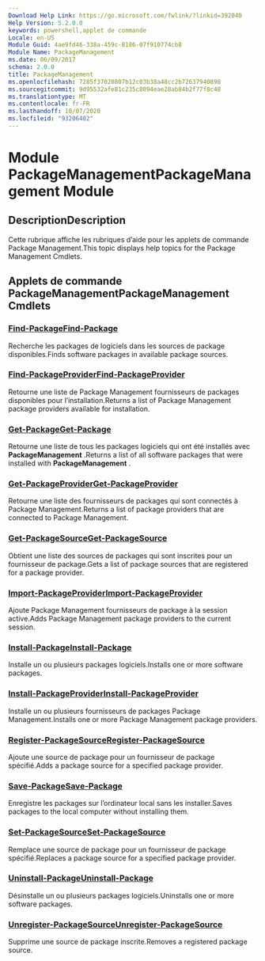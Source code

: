 ```yaml
---
Download Help Link: https://go.microsoft.com/fwlink/?linkid=392040
Help Version: 5.2.0.0
keywords: powershell,applet de commande
Locale: en-US
Module Guid: 4ae9fd46-338a-459c-8186-07f910774cb8
Module Name: PackageManagement
ms.date: 06/09/2017
schema: 2.0.0
title: PackageManagement
ms.openlocfilehash: 7285f37020807b12c03b38a48cc2b72637940898
ms.sourcegitcommit: 9d95532afe81c235c8094eae28ab84b2f77f8c48
ms.translationtype: MT
ms.contentlocale: fr-FR
ms.lasthandoff: 10/07/2020
ms.locfileid: "93206402"
---
```

# <span data-ttu-id="eb2fb-103">Module PackageManagement</span><span class="sxs-lookup"><span data-stu-id="eb2fb-103">PackageManagement Module</span></span>

## <span data-ttu-id="eb2fb-104">Description</span><span class="sxs-lookup"><span data-stu-id="eb2fb-104">Description</span></span>

<span data-ttu-id="eb2fb-105">Cette rubrique affiche les rubriques d’aide pour les applets de commande Package Management.</span><span class="sxs-lookup"><span data-stu-id="eb2fb-105">This topic displays help topics for the Package Management Cmdlets.</span></span>

## <span data-ttu-id="eb2fb-106">Applets de commande PackageManagement</span><span class="sxs-lookup"><span data-stu-id="eb2fb-106">PackageManagement Cmdlets</span></span>

### [<span data-ttu-id="eb2fb-107">Find-Package</span><span class="sxs-lookup"><span data-stu-id="eb2fb-107">Find-Package</span></span>](Find-Package.md)
<span data-ttu-id="eb2fb-108">Recherche les packages de logiciels dans les sources de package disponibles.</span><span class="sxs-lookup"><span data-stu-id="eb2fb-108">Finds software packages in available package sources.</span></span>

### [<span data-ttu-id="eb2fb-109">Find-PackageProvider</span><span class="sxs-lookup"><span data-stu-id="eb2fb-109">Find-PackageProvider</span></span>](Find-PackageProvider.md)
<span data-ttu-id="eb2fb-110">Retourne une liste de Package Management fournisseurs de packages disponibles pour l’installation.</span><span class="sxs-lookup"><span data-stu-id="eb2fb-110">Returns a list of Package Management package providers available for installation.</span></span>

### [<span data-ttu-id="eb2fb-111">Get-Package</span><span class="sxs-lookup"><span data-stu-id="eb2fb-111">Get-Package</span></span>](Get-Package.md)
<span data-ttu-id="eb2fb-112">Retourne une liste de tous les packages logiciels qui ont été installés avec **PackageManagement** .</span><span class="sxs-lookup"><span data-stu-id="eb2fb-112">Returns a list of all software packages that were installed with **PackageManagement** .</span></span>

### [<span data-ttu-id="eb2fb-113">Get-PackageProvider</span><span class="sxs-lookup"><span data-stu-id="eb2fb-113">Get-PackageProvider</span></span>](Get-PackageProvider.md)
<span data-ttu-id="eb2fb-114">Retourne une liste des fournisseurs de packages qui sont connectés à Package Management.</span><span class="sxs-lookup"><span data-stu-id="eb2fb-114">Returns a list of package providers that are connected to Package Management.</span></span>

### [<span data-ttu-id="eb2fb-115">Get-PackageSource</span><span class="sxs-lookup"><span data-stu-id="eb2fb-115">Get-PackageSource</span></span>](Get-PackageSource.md)
<span data-ttu-id="eb2fb-116">Obtient une liste des sources de packages qui sont inscrites pour un fournisseur de package.</span><span class="sxs-lookup"><span data-stu-id="eb2fb-116">Gets a list of package sources that are registered for a package provider.</span></span>

### [<span data-ttu-id="eb2fb-117">Import-PackageProvider</span><span class="sxs-lookup"><span data-stu-id="eb2fb-117">Import-PackageProvider</span></span>](Import-PackageProvider.md)
<span data-ttu-id="eb2fb-118">Ajoute Package Management fournisseurs de package à la session active.</span><span class="sxs-lookup"><span data-stu-id="eb2fb-118">Adds Package Management package providers to the current session.</span></span>

### [<span data-ttu-id="eb2fb-119">Install-Package</span><span class="sxs-lookup"><span data-stu-id="eb2fb-119">Install-Package</span></span>](Install-Package.md)
<span data-ttu-id="eb2fb-120">Installe un ou plusieurs packages logiciels.</span><span class="sxs-lookup"><span data-stu-id="eb2fb-120">Installs one or more software packages.</span></span>

### [<span data-ttu-id="eb2fb-121">Install-PackageProvider</span><span class="sxs-lookup"><span data-stu-id="eb2fb-121">Install-PackageProvider</span></span>](Install-PackageProvider.md)
<span data-ttu-id="eb2fb-122">Installe un ou plusieurs fournisseurs de packages Package Management.</span><span class="sxs-lookup"><span data-stu-id="eb2fb-122">Installs one or more Package Management package providers.</span></span>

### [<span data-ttu-id="eb2fb-123">Register-PackageSource</span><span class="sxs-lookup"><span data-stu-id="eb2fb-123">Register-PackageSource</span></span>](Register-PackageSource.md)
<span data-ttu-id="eb2fb-124">Ajoute une source de package pour un fournisseur de package spécifié.</span><span class="sxs-lookup"><span data-stu-id="eb2fb-124">Adds a package source for a specified package provider.</span></span>

### [<span data-ttu-id="eb2fb-125">Save-Package</span><span class="sxs-lookup"><span data-stu-id="eb2fb-125">Save-Package</span></span>](Save-Package.md)
<span data-ttu-id="eb2fb-126">Enregistre les packages sur l’ordinateur local sans les installer.</span><span class="sxs-lookup"><span data-stu-id="eb2fb-126">Saves packages to the local computer without installing them.</span></span>

### [<span data-ttu-id="eb2fb-127">Set-PackageSource</span><span class="sxs-lookup"><span data-stu-id="eb2fb-127">Set-PackageSource</span></span>](Set-PackageSource.md)
<span data-ttu-id="eb2fb-128">Remplace une source de package pour un fournisseur de package spécifié.</span><span class="sxs-lookup"><span data-stu-id="eb2fb-128">Replaces a package source for a specified package provider.</span></span>

### [<span data-ttu-id="eb2fb-129">Uninstall-Package</span><span class="sxs-lookup"><span data-stu-id="eb2fb-129">Uninstall-Package</span></span>](Uninstall-Package.md)
<span data-ttu-id="eb2fb-130">Désinstalle un ou plusieurs packages logiciels.</span><span class="sxs-lookup"><span data-stu-id="eb2fb-130">Uninstalls one or more software packages.</span></span>

### [<span data-ttu-id="eb2fb-131">Unregister-PackageSource</span><span class="sxs-lookup"><span data-stu-id="eb2fb-131">Unregister-PackageSource</span></span>](Unregister-PackageSource.md)
<span data-ttu-id="eb2fb-132">Supprime une source de package inscrite.</span><span class="sxs-lookup"><span data-stu-id="eb2fb-132">Removes a registered package source.</span></span>
